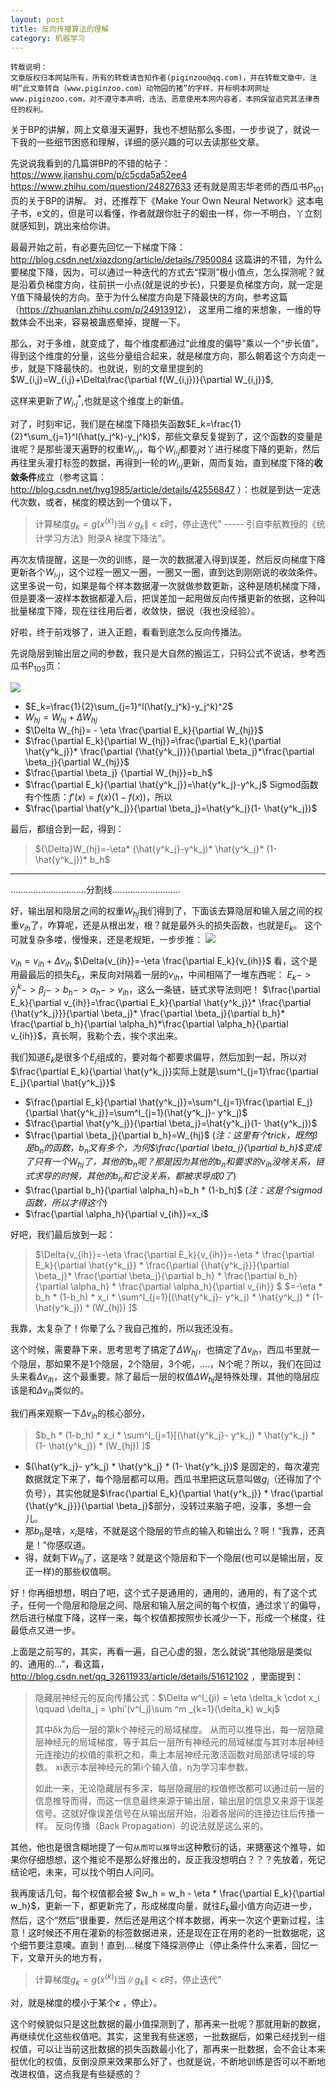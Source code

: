 ```yaml
---
layout: post
title: 反向传播算法的理解
category: 机器学习
---
```


```
转载说明：
文章版权归本网站所有，所有的转载请告知作者(piginzoo@qq.com)，并在转载文章中，注明“此文章转自（www.piginzoo.com）动物园的猪”的字样，并标明本网网址www.piginzoo.com，对不遵守本声明，违法、恶意使用本网内容者，本网保留追究其法律责任的权利。
```


关于BP的讲解，网上文章漫天遍野，我也不想贴那么多图，一步步说了，就说一下我的一些细节困惑和理解，详细的感兴趣的可以去读那些文章。

先说说我看到的几篇讲BP的不错的帖子：
<https://www.jianshu.com/p/c5cda5a52ee4>
<https://www.zhihu.com/question/24827633>
还有就是周志华老师的西瓜书$P_{101}$页的关于BP的讲解。
对，还推荐下《Make Your Own Neural Network》这本电子书，e文的，但是可以看懂，作者就跟你肚子的蛔虫一样，你一不明白，丫立刻就感知到，跳出来给你讲。

最最开始之前，有必要先回忆一下梯度下降：
<http://blog.csdn.net/xiazdong/article/details/7950084>
这篇讲的不错，为什么要梯度下降，因为，可以通过一种迭代的方式去“探测”极小值点，怎么探测呢？就是沿着负梯度方向，往前拱一小点(就是说的步长)，只要是负梯度方向，就一定是Y值下降最快的方向。至于为什么梯度方向是下降最快的方向，参考这篇（<https://zhuanlan.zhihu.com/p/24913912>）， 这里用二维的来想象，一维的导数体会不出来，容易被蛊惑晕掉，提醒一下。

那么，对于多维，就变成了，每个维度都通过“此维度的偏导”乘以一个“步长值”，得到这个维度的分量，这些分量组合起来，就是梯度方向，那么朝着这个方向走一步，就是下降最快的。也就说，别的文章里提到的$W_{i,j}=W_{i,j}+\Delta\frac{\partial f(W_{i,j})}{\partial W_{i,j}}$, 



这样来更新了$W_i,_j^*$,也就是这个维度上的新值。

对了，时刻牢记，我们是在梯度下降损失函数$E_k=\frac{1}{2}*\sum_{j=1}^l(\hat(y_j^k)-y_j^k)$，那些文章反复提到了，这个函数的变量是谁呢？是那些漫天遍野的权重$W_i,_j$，每个$W_i,_j$都要对丫进行梯度下降的更新，然后再往里头灌打标签的数据，再得到一轮的$W_i,_j$更新，周而复始，直到梯度下降的**收敛条件**成立（参考这篇：<http://blog.csdn.net/hyg1985/article/details/42556847> ）：也就是到达一定迭代次数，或者，梯度的模达到一个值以下，
>计算梯度$g_k=g(x^{(k)})$当$\|g_k\|<\varepsilon$时，停止迭代"
----- 引自李航教授的《统计学习方法》附录A 梯度下降法"。

再次友情提醒，这是一次的训练，是一次的数据灌入得到误差，然后反向梯度下降更新各个$W_i,_j$，这个过程一圈又一圈，一圈又一圈，直到达到刚刚说的收敛条件。
    这里多说一句，如果是每个样本数据灌一次就做参数更新，这种是随机梯度下降，但是要凑一波样本数据都灌入后，把误差加一起用做反向传播更新的依据，这种叫批量梯度下降，现在往往用后者，收敛快，据说（我也没经验）。

好啦，终于前戏够了，进入正题，看看到底怎么反向传播法。

先说隐层到输出层之间的参数，我只是大自然的搬运工，只码公式不说话，参考西瓜书P$_{103}$页：

![](/images/nn-bp1.jpg)

- $E_k=\frac{1}{2}\sum_{j=1}^l(\hat{y_j^k}-y_j^k)^2$
- $W_{hj}= W_{hj} + \Delta{W_{hj}}$
- $\Delta W_{hj}= - \eta \frac{\partial E_k}{\partial W_{hj}}$
- $\frac{\partial E_k}{\partial W_{hj}}=\frac{\partial E_k}{\partial \hat{y^k_j}}* \frac{\partial {\hat{y^k_j}}}{\partial \beta_j}*\frac{\partial \beta_j}{\partial W_{hj}}$
- $\frac{\partial \beta_j} {\partial W_{hj}}=b_h$ 
- $\frac{\partial E_k}{\partial \hat{y^k_j}}=\hat{y^k_j}-y^k_j$ 
Sigmod函数有个性质：$f'(x)=f(x)(1-f(x))$，所以 
- $\frac{\partial \hat{y^k_j}}{\partial \beta_j}=\hat{y^k_j}(1- \hat{y^k_j})$

最后，都组合到一起，得到：
> ${\Delta}W_{hj}=-\eta* (\hat{y^k_j}-y^k_j)* \hat{y^k_j}* (1- \hat{y^k_j})* b_h$



-------------------------------------------------------------------------------
..............................分割线...........................

好，输出层和隐层之间的权重$W_{hj}$我们得到了，下面该去算隐层和输入层之间的权重$v_{ih}$了，咋算呢，还是从根出发，根？就是最外头的损失函数，也就是$E_k$。
这个可就复杂多喽，慢慢来，还是老规矩，一步步推：
![](/images/nn-bp2.jpg)

$v_{ih}= v_{ih} + \Delta{v_{ih}}$
$\Delta{v_{ih}}=-\eta \frac{\partial E_k}{v_{ih}}$
看，这个是用最最后的损失$E_k$，来反向对隔着一层的$v_{ih}$，中间相隔了一堆东西呢：
$E_k->\hat{y}^k_j->\beta_j->b_h->\alpha_h->v_{ih}$，这么一条链，链式求导法则吧！
$\frac{\partial E_k}{\partial v_{ih}}=\frac{\partial E_k}{\partial \hat{y^k_j}}* \frac{\partial {\hat{y^k_j}}}{\partial \beta_j}* \frac{\partial \beta_j}{\partial b_h}* \frac{\partial b_h}{\partial \alpha_h}*\frac{\partial \alpha_h}{\partial v_{ih}}$，真长啊，我勒个去，挨个求出来。

我们知道$E_k$是很多个$E_j$组成的，要对每个都要求偏导，然后加到一起，所以对
$\frac{\partial E_k}{\partial \hat{y^k_j}}实际上就是\sum^l_{j=1}\frac{\partial E_j}{\partial \hat{y^k_j}}$
- $\frac{\partial E_k}{\partial \hat{y^k_j}}=\sum^l_{j=1}\frac{\partial E_j}{\partial \hat{y^k_j}}=\sum^l_{j=1}(\hat{y^k_j}- y^k_j)$
- $\frac{\partial \hat{y^k_j}}{\partial \beta_j}=\hat{y^k_j}(1- \hat{y^k_j})$
- $\frac{\partial \beta_j}{\partial b_h}=W_{hj}$ 
(*注：这里有个trick，既然$\beta$是$b_n$的函数，$b_n$又有多个，为何$\frac{\partial \beta_j}{\partial b_h}$变成了只有一个$W_{hj}$了，其他的$b_n$呢？那是因为其他的$b_n$和要求的$v_{ih}$没啥关系，链式求导的时候，其他的$b_n$和它没关系，都被求导成0了*)
- $\frac{\partial b_h}{\partial \alpha_h}=b_h * (1-b_h)$
 (*注：这是个sigmod函数，所以才得这个*)
- $\frac{\partial \alpha_h}{\partial v_{ih}}=x_i$

好吧，我们最后放到一起：
>$\Delta{v_{ih}}=-\eta \frac{\partial E_k}{v_{ih}}=-\eta * \frac{\partial E_k}{\partial \hat{y^k_j}} * \frac{\partial {\hat{y^k_j}}}{\partial \beta_j}* \frac{\partial \beta_j}{\partial b_h} * \frac{\partial b_h}{\partial \alpha_h} * \frac{\partial \alpha_h}{\partial v_{ih}} $
>$=-\eta *   b_h * (1-b_h) * x_i * \sum^l_{j=1}[(\hat{y^k_j}- y^k_j) * \hat{y^k_j} * (1- \hat{y^k_j}) * (W_{hj}) ]$

我靠，太复杂了！你晕了么？我自己推的，所以我还没有。

这个时候，需要静下来，思考思考了搞定了${\Delta}W_{hj}$，也搞定了$\Delta{v_{ih}}$，西瓜书里就一个隐层，那如果不是1个隐层，2个隐层，3个呢，....，N个呢？所以，我们在回过头来看$\Delta{v_{ih}}$，这个最重要。除了最后一层的权值${\Delta}W_{hj}$是特殊处理，其他的隐层应该是和$\Delta{v_{ih}}$类似的。

我们再来观察一下$\Delta{v_{ih}}$的核心部分，
>$b_h * (1-b_h) * x_i * \sum^l_{j=1}[(\hat{y^k_j}- y^k_j) * \hat{y^k_j} * (1- \hat{y^k_j}) * (W_{hj}) ]$

- $(\hat{y^k_j}- y^k_j) * \hat{y^k_j} * (1- \hat{y^k_j})$ 是固定的，每次灌完数据就定下来了，每个隐层都可以用。西瓜书里把这玩意叫做$g_i$（还得加了个负号），其实他就是$\frac{\partial E_k}{\partial \hat{y^k_j}} * \frac{\partial {\hat{y^k_j}}}{\partial \beta_j}$部分，没转过来脑子吧，没事，多想一会儿。
- 那$b_n$是啥，$x_i$是啥，不就是这个隐层的节点的输入和输出么？啊！“我靠，还真是！”你感叹道。
- 得，就剩下$W_{hj}$了，这是啥？就是这个隐层和下一个隐层(也可以是输出层，反正一样)的那些权值啊。

好！你再细想想，明白了吧，这个式子是通用的，通用的，通用的，有了这个式子，任何一个隐层和隐层之间、隐层和输入层之间的每个权值，通过求丫的偏导，然后进行梯度下降，这样一来，每个权值都按照步长减少一下，形成一个梯度，往最低点又进一步。

上面是之前写的，其实，再看一遍，自己心虚的狠，怎么就说“其他隐层是类似的、通用的...”，看这篇，<http://blog.csdn.net/qq_32611933/article/details/51612102> ，里面提到：
>隐藏层神经元的反向传播公式：$\Delta w^l_{ji} = \eta \delta_k \cdot x_i \qquad \delta_j = \phi'(v^l_j)\sum ^m _{k=1}(\delta_k) w_kj$ 
>
>其中δk为后一层的第k个神经元的局域梯度。
>从而可以推导出，每一层隐藏层神经元的局域梯度，等于其后一层所有神经元的局域梯度与其对本层神经元连接边的权值的乘积之和，乘上本层神经元激活函数对局部诱导域的导数。 
>xi表示本层神经元的第i个输入值，η为学习率参数。
>
>如此一来，无论隐藏层有多深，每层隐藏层的权值修改都可以通过前一层的信息推导而得，而这一信息最终来源于输出层，输出层的信息又来源于误差信号。这就好像误差信号在从输出层开始，沿着各层间的连接边往后传播一样。 
>反向传播（Back Propagation）的说法就是这么来的。

其他，他也是很含糊地提了一句`从而可以推导出`这种敷衍的话，来搪塞这个推导，如果你仔细想想，这个推论不是那么好推出的，反正我没想明白？？？先放着，死记结论吧，未来，可以找个明白人问问。

我再废话几句，每个权值都会被 $w_h = w_h - \eta * \frac{\partial E_k}{\partial w_h}$，更新一下，都更新完了，形成梯度向量，就往$E_k$最小值方向迈进一步，然后，这个“然后”很重要，然后还是用这个样本数据，再来一次这个更新过程，注意！这时候还不用在灌新的标签数据进来，还是现在正在用的老的一批数据呢，这个细节要注意噢。直到！直到....梯度下降探测停止（停止条件什么来着，回忆一下，文章开头的地方有，
>计算梯度$g_k=g(x^{(k)})$当$\|g_k\|<\varepsilon$时，停止迭代"

对，就是梯度的模小于某个$\varepsilon$ ，停止）。

这个时候貌似只是这批数据的最小值探测到了，那再来一批呢？那就用新的数据，再继续优化这些权值吧。其实，这里我有些迷惑，一批数据后，如果已经找到一组权值，可以让当前这批数据的损失函数最小化了，那再来一批数据，会不会让本来挺优化的权值，反倒没原来效果那么好了，也就是说，不断地训练是否可以不断地改进权值，这点我是有些疑惑的？

